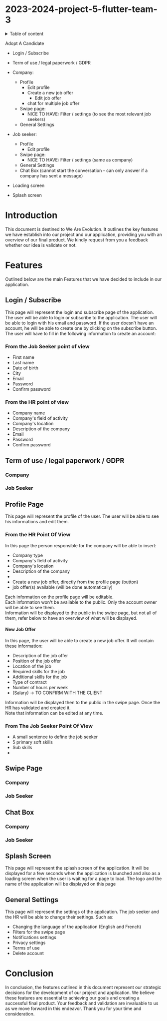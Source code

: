 # 2023-2024-project-5-flutter-team-3

<details>

<summary>Table of content</summary>
<br>

- [2023-2024-project-5-flutter-team-3](#2023-2024-project-5-flutter-team-3)
- [Introduction](#introduction)
- [Features](#features)
  - [Login / Subscribe](#login--subscribe)
    - [From the Job Seeker point of view](#from-the-job-seeker-point-of-view)
    - [From the HR point of view](#from-the-hr-point-of-view)
  - [Term of use / legal paperwork / GDPR](#term-of-use--legal-paperwork--gdpr)
    - [Company](#company)
    - [Job Seeker](#job-seeker)
  - [Profile Page](#profile-page)
    - [From the HR Point Of View](#from-the-hr-point-of-view-1)
      - [New Job Offer](#new-job-offer)
    - [From The Job Seeker Point Of View](#from-the-job-seeker-point-of-view-1)
  - [Swipe Page](#swipe-page)
    - [Company](#company-1)
    - [Job Seeker](#job-seeker-1)
  - [Chat Box](#chat-box)
    - [Company](#company-2)
    - [Job Seeker](#job-seeker-2)
  - [Splash Screen](#splash-screen)
  - [General Settings](#general-settings)
- [Conclusion](#conclusion)

</details>



Adopt A Candidate

- Login / Subscribe
- Term of use / legal paperwork / GDPR

- Company:
  - Profile
    - Edit profile
    - Create a new job offer
      - Edit job offer
    - chat for multiple job offer
  - Swipe page:
    - NICE TO HAVE: Filter / settings (to see the most relevant job seekers)
  - General Settings

- Job seeker:
  - Profile
    - Edit profile
  - Swipe page:
    - NICE TO HAVE: Filter / settings (same as company)
  - General Settings
  - Chat Box (cannot start the conversation - can only answer if a company has sent a message)

- Loading screen

- Splash screen

# Introduction

This document is destined to We Are Evolution. It outlines the key features we have establish into our project and our application, providing you with an overview of our final product. We kindly request from you a feedback whether our idea is validate or not.


# Features

Outlined below are the main Features that we have decided to include in our application.

## Login / Subscribe

This page will represent the login and subscribe page of the application. The user will be able to login or subscribe to the application. The user will be able to login with his email and password. If the user doesn't have an account, he will be able to create one by clicking on the subscribe button. The user will have to fill in the following information to create an account:

### From the Job Seeker point of view

- First name
- Last name
- Date of birth
- City
- Email
- Password
- Confirm password

### From the HR point of view

- Company name
- Company's field of activity
- Company's location
- Description of the company
- Email
- Password
- Confirm password

## Term of use / legal paperwork / GDPR



### Company

### Job Seeker

## Profile Page

This page will represent the profile of the user. The user will be able to see his informations and edit them.

### From the HR Point Of View

In this page the person responsible for the company will be able to insert:

- Company type
- Company's field of activity
- Company's location
- Description of the company
- 
- Create a new job offer, directly from the profile page (button)
- job offer(s) available (will be done automatically)

Each information on the profile page will be editable. \
Each information won't be available to the public. Only the account owner will be able to see them. \
Information will be displayed to the public in the swipe page, but not all of them, refer below to have an overview of what will be displayed.

#### New Job Offer

In this page, the user will be able to create a new job offer. It will contain these information:

- Description of the job offer
- Position of the job offer
- Location of the job
- Required skills for the job
- Additional skills for the job
- Type of contract
- Number of hours per week
- (Salary) -> TO CONFIRM WITH THE CLIENT

Information will be displayed then to the public in the swipe page. Once the HR has validated and created it. \
Note that information can be edited at any time.

### From The Job Seeker Point Of View

- A small sentence to define the job seeker
- 5 primary soft skills
- Sub skills
- 

## Swipe Page

### Company

### Job Seeker

## Chat Box

### Company

### Job Seeker

## Splash Screen

This page will represent the splash screen of the application. It will be displayed for a few seconds when the application is launched and also as a loading screen when the user is waiting for a page to load. The logo and the name of the application will be displayed on this page

## General Settings

This page will represent the settings of the application. The job seeker and the HR will be able to change their settings. Such as:

- Changing the language of the application (English and French)
- Filters for the swipe page
- Notifications settings
- Privacy settings
- Terms of use
- Delete account

# Conclusion

In conclusion, the features outlined in this document represent our strategic decisions for the development of our project and application. We believe these features are essential to achieving our goals and creating a successful final product. Your feedback and validation are invaluable to us as we move forward in this endeavor. Thank you for your time and consideration.